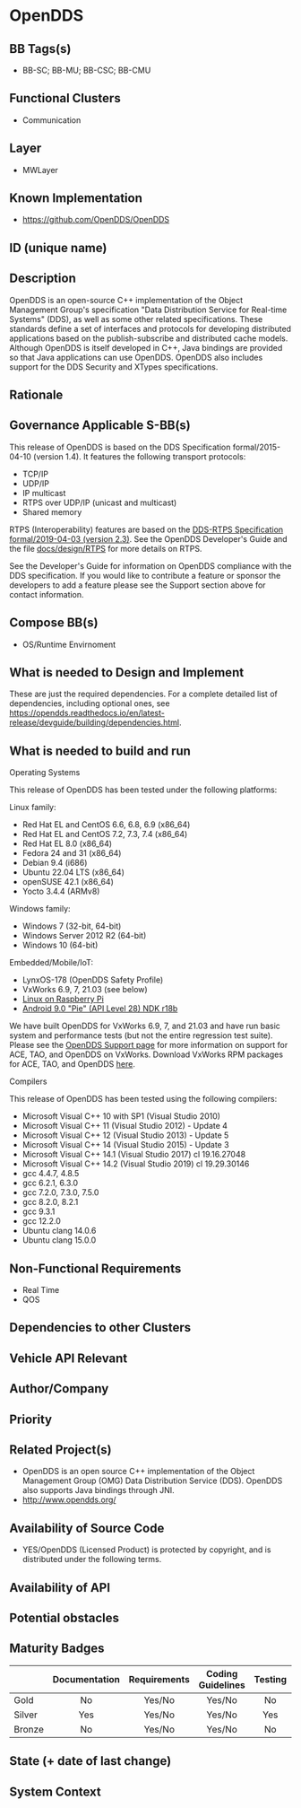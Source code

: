
# OpenDDS

## BB Tags(s)

- BB-SC; BB-MU; BB-CSC; BB-CMU


## Functional Clusters

- Communication

## Layer

- MWLayer

## Known Implementation

- https://github.com/OpenDDS/OpenDDS

## ID (unique name)

## Description

OpenDDS is an open-source C++ implementation of the Object Management Group's specification "Data Distribution Service for Real-time Systems" (DDS), as well as some other related specifications. These standards define a set of interfaces and protocols for developing distributed applications based on the publish-subscribe and distributed cache models. Although OpenDDS is itself developed in C++, Java bindings are provided so that Java applications can use OpenDDS. OpenDDS also includes support for the DDS Security and XTypes specifications.

## Rationale
<!-- Explanation why we need the BB; what problem want to be solved -->

## Governance Applicable S-BB(s)

This release of OpenDDS is based on the DDS Specification formal/2015-04-10 (version 1.4). It features the following transport protocols:

*    TCP/IP
*    UDP/IP
*    IP multicast
*    RTPS over UDP/IP (unicast and multicast)
*    Shared memory

RTPS (Interoperability) features are based on the [DDS-RTPS Specification formal/2019-04-03 (version 2.3)](https://www.omg.org/spec/DDSI-RTPS/2.3). See the OpenDDS Developer's Guide and the file [docs/design/RTPS](https://github.com/OpenDDS/OpenDDS/blob/master/docs/design/RTPS) for more details on RTPS.

See the Developer's Guide for information on OpenDDS compliance with the DDS specification. If you would like to contribute a feature or sponsor the developers to add a feature please see the Support section above for contact information.

## Compose BB(s)

- OS/Runtime Envirnoment


## What is needed to Design and Implement

These are just the required dependencies. For a complete detailed list of dependencies, including optional ones, see https://opendds.readthedocs.io/en/latest-release/devguide/building/dependencies.html.

## What is needed to build and run

Operating Systems

This release of OpenDDS has been tested under the following platforms:

Linux family:

*    Red Hat EL and CentOS 6.6, 6.8, 6.9 (x86_64)
*    Red Hat EL and CentOS 7.2, 7.3, 7.4 (x86_64)
*    Red Hat EL 8.0 (x86_64)
*    Fedora 24 and 31 (x86_64)
*    Debian 9.4 (i686)
*    Ubuntu 22.04 LTS (x86_64)
*    openSUSE 42.1 (x86_64)
*    Yocto 3.4.4 (ARMv8)

Windows family:

*   Windows 7 (32-bit, 64-bit)
*    Windows Server 2012 R2 (64-bit)
*    Windows 10 (64-bit)

Embedded/Mobile/IoT:

*    LynxOS-178 (OpenDDS Safety Profile)
*    VxWorks 6.9, 7, 21.03 (see below)
*    [Linux on Raspberry Pi](https://opendds.readthedocs.io/en/latest-release/devguide/quickstart/pi.html)
*    [Android 9.0 "Pie" (API Level 28) NDK r18b](https://opendds.readthedocs.io/en/latest-release/devguide/building/android.html)

We have built OpenDDS for VxWorks 6.9, 7, and 21.03 and have run basic system and performance tests (but not the entire regression test suite). Please see the [OpenDDS Support page](https://opendds.org/support.html) for more information on support for ACE, TAO, and OpenDDS on VxWorks. Download VxWorks RPM packages for ACE, TAO, and OpenDDS [here](https://objectcomputing.com/products/opendds/vxworks).

Compilers

This release of OpenDDS has been tested using the following compilers:

*    Microsoft Visual C++ 10 with SP1 (Visual Studio 2010)
*    Microsoft Visual C++ 11 (Visual Studio 2012) - Update 4
*   Microsoft Visual C++ 12 (Visual Studio 2013) - Update 5
*    Microsoft Visual C++ 14 (Visual Studio 2015) - Update 3
*    Microsoft Visual C++ 14.1 (Visual Studio 2017) cl 19.16.27048
*    Microsoft Visual C++ 14.2 (Visual Studio 2019) cl 19.29.30146
*    gcc 4.4.7, 4.8.5
*    gcc 6.2.1, 6.3.0
*    gcc 7.2.0, 7.3.0, 7.5.0
*    gcc 8.2.0, 8.2.1
*    gcc 9.3.1
*    gcc 12.2.0
*    Ubuntu clang 14.0.6
*    Ubuntu clang 15.0.0


## Non-Functional Requirements

* Real Time
* QOS 

## Dependencies to other Clusters
<!-- Other clusters are needed. FC Security, FC Storage, …
e.g. If FC Security : Security BBs are needed but you can choose for example crypto BB-SC from company A or crypto BB-SC from company B; several compositions may work -->

## Vehicle API Relevant
<!-- If “Yes exists” – where – e.g. COVESA VSS 
If “No” – nothing more to do 
If “Yes, proposal for additional Signals/Information – what should be made available, and where e.g. via (COVESA) VSS/VISS -->

## Author/Company

## Priority
<!-- High, Medium, Low -->

## Related Project(s)

- OpenDDS is an open source C++ implementation of the Object Management Group (OMG) Data Distribution Service (DDS). OpenDDS also supports Java bindings through JNI. 
- http://www.opendds.org/

## Availability of Source Code

- YES/OpenDDS (Licensed Product) is protected by copyright, and is distributed under the following terms.

## Availability of API
<!-- Yes / License (e.g. Yes/Apache 2.0)
No - Commercial -->

## Potential obstacles

## Maturity Badges
<!-- taken over from Eclipse SDV Process -->

| 			| Documentation | Requirements | Coding Guidelines | Testing | Release Process |
| --------- |:-------------:|:------------:|:-----------------:|:-------:|:---------------:|
| Gold		| No		    | Yes/No	   | Yes/No  		   | No		 | No		   |
| Silver	| Yes		    | Yes/No	   | Yes/No 		   | Yes	 | No		   |
| Bronze	| No	    	| Yes/No	   | Yes/No    		   | No		 | Yes		   |

<!--See Definition of Badges and their Flavors 
https://gitlab.eclipse.org/eclipse-wg/sdv-wg/sdv-technical-alignment/sdv-technical-topics/sdv-process/sdv-process-definition/-/wikis/Definition%20of%20Badges%20and%20their%20Flavors 
 -->


## State (+ date of last change)

<!-- 
- Incubating (no code yet)
- Implementation started
- First public release available
- Used in production by 1 OEM
- Used in production by >1 OEM
- Abandoned
 -->

## System Context

<!-- 
OS and runtime/framework requirements

eg.

- AGL
- QNX
- ROS-based
- container runtime
- web assembly
- web service
 -->